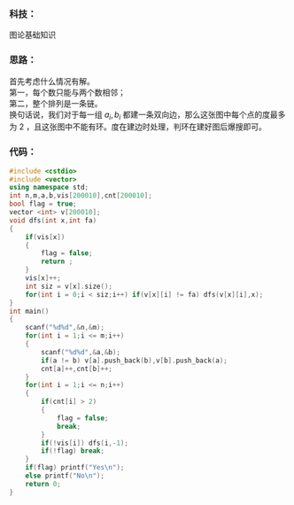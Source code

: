 ### 科技：  
图论基础知识  
### 思路：  
首先考虑什么情况有解。  
第一，每个数只能与两个数相邻；  
第二，整个排列是一条链。  
换句话说，我们对于每一组 $a_i,b_i$ 都建一条双向边，那么这张图中每个点的度最多为 $2$ ，且这张图中不能有环。度在建边时处理，判环在建好图后爆搜即可。  
### 代码：  
```cpp
#include <cstdio>
#include <vector>
using namespace std;
int n,m,a,b,vis[200010],cnt[200010];
bool flag = true;
vector <int> v[200010];
void dfs(int x,int fa)
{
	if(vis[x])
	{
		flag = false;
		return ;
	}
	vis[x]++;
	int siz = v[x].size();
	for(int i = 0;i < siz;i++) if(v[x][i] != fa) dfs(v[x][i],x);
}
int main()
{
	scanf("%d%d",&n,&m);
	for(int i = 1;i <= m;i++)
	{
		scanf("%d%d",&a,&b);
		if(a != b) v[a].push_back(b),v[b].push_back(a);
		cnt[a]++,cnt[b]++;
	}
	for(int i = 1;i <= n;i++)
	{
		if(cnt[i] > 2)
		{
			flag = false;
			break;
		}
		if(!vis[i]) dfs(i,-1);
		if(!flag) break;
	}
	if(flag) printf("Yes\n");
	else printf("No\n");
	return 0;
}
```
